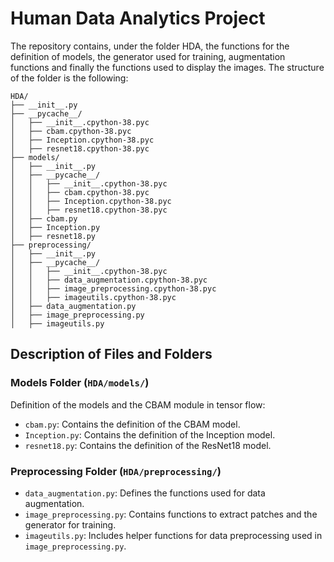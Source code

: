# Human Data Analytics Project

The repository contains, under the folder HDA, the functions for the definition of models, the generator used for training, augmentation functions and finally the functions used to display the images. 
The structure of the folder is the following:

```plaintext
HDA/
├── __init__.py
├── __pycache__/
│   ├── __init__.cpython-38.pyc
│   ├── cbam.cpython-38.pyc
│   ├── Inception.cpython-38.pyc
│   ├── resnet18.cpython-38.pyc
├── models/
│   ├── __init__.py
│   ├── __pycache__/
│   │   ├── __init__.cpython-38.pyc
│   │   ├── cbam.cpython-38.pyc
│   │   ├── Inception.cpython-38.pyc
│   │   ├── resnet18.cpython-38.pyc
│   ├── cbam.py
│   ├── Inception.py
│   ├── resnet18.py
├── preprocessing/
│   ├── __init__.py
│   ├── __pycache__/
│   │   ├── __init__.cpython-38.pyc
│   │   ├── data_augmentation.cpython-38.pyc
│   │   ├── image_preprocessing.cpython-38.pyc
│   │   ├── imageutils.cpython-38.pyc
│   ├── data_augmentation.py
│   ├── image_preprocessing.py
│   ├── imageutils.py
```

## Description of Files and Folders

### **Models Folder (`HDA/models/`)**
Definition of the models and the CBAM module in tensor flow:
- `cbam.py`: Contains the definition of the CBAM model.
- `Inception.py`: Contains the definition of the Inception model.
- `resnet18.py`: Contains the definition of the ResNet18 model.

### **Preprocessing Folder (`HDA/preprocessing/`)**
- `data_augmentation.py`: Defines the functions used for data augmentation.
- `image_preprocessing.py`: Contains functions to extract patches and the generator for training.
- `imageutils.py`: Includes helper functions for data preprocessing used in `image_preprocessing.py`.


